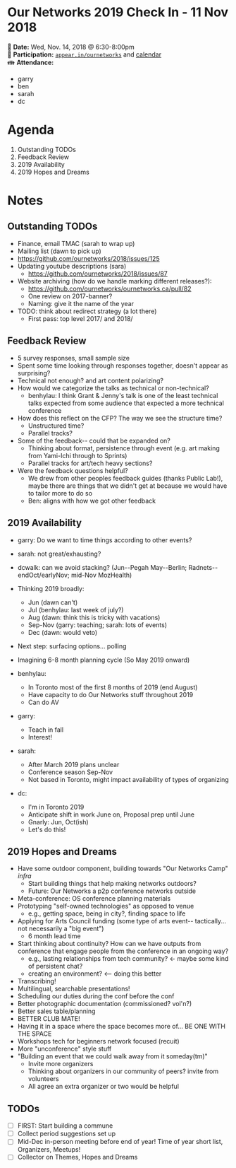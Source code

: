 # Our Networks 2019 Check In - 11 Nov 2018

:date: **Date:** Wed, Nov. 14, 2018 @ 6:30-8:00pm  
:raising_hand: **Participation:** [`appear.in/ournetworks`](https://appear.in/ournetworks) and [calendar](https://calendar.google.com/calendar/embed?src=aers7atolh0uurlfmkoki9kikg%40group.calendar.google.com&ctz=America%2FToronto)  
:family: **Attendance:**  
- garry
- ben
- sarah
- dc

# Agenda

1. Outstanding TODOs
1. Feedback Review
1. 2019 Availability
1. 2019 Hopes and Dreams

# Notes

## Outstanding TODOs

- Finance, email TMAC (sarah to wrap up)
- Mailing list  (dawn to pick up)
- https://github.com/ournetworks/2018/issues/125
- Updating youtube descriptions (sara)
    - https://github.com/ournetworks/2018/issues/87
- Website archiving (how do we handle marking different releases?):
    - https://github.com/ournetworks/ournetworks.ca/pull/82
    - One review on 2017-banner?
    - Naming: give it the name of the year
- TODO: think about redirect strategy (a lot there)
    - First pass: top level 2017/ and 2018/

## Feedback Review

- 5 survey responses, small sample size
- Spent some time looking through responses together, doesn't appear as surprising?
- Technical not enough? and art content polarizing?
- How would we categorize the talks as technical or non-technical?
    - benhylau: I think Grant & Jenny's talk is one of the least technical talks expected from some audience that expected a more technical conference
- How does this reflect on the CFP? The way we see the structure time?
    - Unstructured time?
    - Parallel tracks?
- Some of the feedback-- could that be expanded on?
    - Thinking about format, persistence through event (e.g. art making from Yami-Ichi through to Sprints)
    - Parallel tracks for art/tech heavy sections?
- Were the feedback questions helpful?
    - We drew from other peoples feedback guides (thanks Public Lab!), maybe there are things that we didn't get at because we would have to tailor more to do so
    - Ben: aligns with how we got other feedback

## 2019 Availability

- garry: Do we want to time things according to other events?
- sarah: not great/exhausting?
- dcwalk: can we avoid stacking? (Jun--Pegah May--Berlin; Radnets--endOct/earlyNov; mid-Nov MozHealth)

- Thinking 2019 broadly:
    - Jun (dawn can't)
    - Jul (benhylau: last week of july?)
    - Aug (dawn: think this is tricky with vacations)
    - Sep-Nov (garry: teaching; sarah: lots of events)
    - Dec (dawn: would veto)
- Next step: surfacing options... polling

- Imagining 6-8 month planning cycle (So May 2019 onward)

- benhylau:
    - In Toronto most of the first 8 months of 2019 (end August)
    - Have capacity to do Our Networks stuff throughout 2019
    - Can do AV
- garry:
    - Teach in fall
    - Interest!
- sarah:
    - After March 2019 plans unclear
    - Conference season Sep-Nov
    - Not based in Toronto, might impact availability of types of organizing
- dc:
    - I'm in Toronto 2019
    - Anticipate shift in work June on, Proposal prep until June
    - Gnarly: Jun, Oct(ish)
    - Let's do this!

## 2019 Hopes and Dreams

- Have some outdoor component, building towards "Our Networks Camp" _infra_
    - Start building things that help making networks outdoors?
    - Future: Our Networks a p2p conference networks outside
- Meta-conference: OS conference planning materials
- Prototyping "self-owned technologies" as opposed to venue
    - e.g., getting space, being in city?, finding space to life
- Applying for Arts Council funding (some type of arts event-- tactically... not necessarily a "big event")
    - 6 month lead time
- Start thinking about continuity? How can we have outputs from conference that engage people from the conference in an ongoing way?
    - e.g., lasting relationships from tech community? <- maybe some kind of persistent chat?
    - creating an environment? <-- doing this better
- Transcribing!
- Multilingual, searchable presentations!
- Scheduling our duties during the conf before the conf
- Better photographic documentation (commissioned? vol'n?)
- Better sales table/planning
- BETTER CLUB MATE!
- Having it in a space where the space becomes more of... BE ONE WITH THE SPACE
- Workshops tech for beginners network focused (recuit)
- More "unconference" style stuff
- "Building an event that we could walk away from it someday(tm)"
    - Invite more organizers
    - Thinking about organizers in our community of peers? invite from volunteers
    - All agree an extra organizer or two would be helpful


## TODOs

- [ ] FIRST: Start building a commune
- [ ] Collect period suggestions set up
- [ ] Mid-Dec in-person meeting before end of year! Time of year short list, Organizers, Meetups!
- [ ] Collector on Themes, Hopes and Dreams
